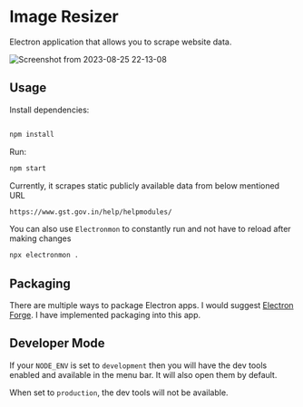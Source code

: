 # Image Resizer

Electron application that allows you to scrape website data.

![Screenshot from 2023-08-25 22-13-08](https://github.com/vikkastiwari/web-scrapper/assets/51874681/8459b225-e326-4637-b952-1a73b12ba940)

## Usage

Install dependencies:

```bash

npm install
```

Run:

```bash
npm start
```

Currently, it scrapes static publicly available data from below mentioned URL

```bash
https://www.gst.gov.in/help/helpmodules/
```

You can also use `Electronmon` to constantly run and not have to reload after making changes

```bash
npx electronmon .
```

## Packaging

There are multiple ways to package Electron apps. I would suggest [Electron Forge](https://www.electronforge.io/). I have implemented packaging into this app.

## Developer Mode

If your `NODE_ENV` is set to `development` then you will have the dev tools enabled and available in the menu bar. It will also open them by default.

When set to `production`, the dev tools will not be available.
